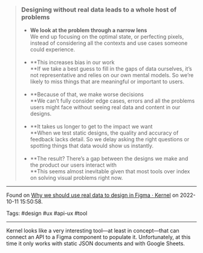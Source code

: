> ### Designing without real data leads to a whole host of problems  
>
>*   **We look at the problem through a narrow lens**  
    We end up focusing on the optimal state, or perfecting pixels, instead of considering all the contexts and use cases someone could experience.  
    ‍
>*   **This increases bias in our work  
    **If we take a best guess to fill in the gaps of data ourselves, it’s not representative and relies on our own mental models. So we’re likely to miss things that are meaningful or important to users.  
    ‍
>*   **Because of that, we make worse decisions  
    **We can’t fully consider edge cases, errors and all the problems users might face without seeing real data and content in our designs.  
    ‍
>*   **It takes us longer to get to the impact we want  
    **When we test static designs, the quality and accuracy of feedback lacks detail. So we delay asking the right questions or spotting things that data would show us instantly.   
    ‍
>*   **The result? There’s a gap between the designs we make and the product our users interact with  
    **This seems almost inevitable given that most tools over index on solving visual problems right now.

---
Found on [Why we should use real data to design in Figma · Kernel](https://usekernel.com/blog/using-real-data-in-figma) on 2022-10-11 15:50:58.

Tags: #design #ux #api-ux #tool 

---
Kernel looks like a very interesting tool—at least in concept—that can connect an API to a Figma component to populate it. Unfortunately, at this time it only works with static JSON documents and with Google Sheets.
